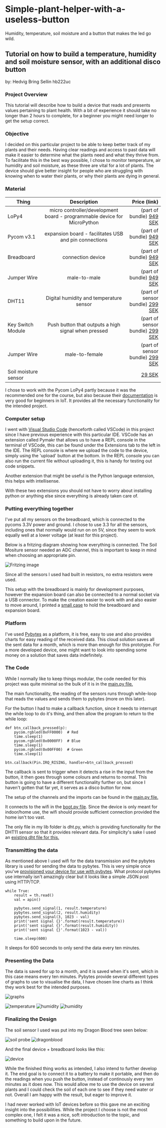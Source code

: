 # Simple-plant-helper-with-a-useless-button
Humidity, temperature, soil moisture and a button that makes the led go wild. 

## Tutorial on how to build a temperature, humidity and soil moisture sensor, with an additional disco button

by: Hedvig Bring Sellin
hb222uc

### Project Overview

This tutorial will describe how to build a device that reads and presents values pertaining to plant health.
With a bit of experience it should take no longer than 2 hours to complete, for a beginner you might need longer to get the setup correct.

### Objective

I decided on this particular project to be able to keep better track of my plants and their needs. Having clear readings and access to past data will make it easier to determine what the plants need and what they thrive from. To facilitate this in the best way possible, I chose to monitor temperature, air humidity and soil moisture, as these three are vital for a lot of plants. The device should give better insight for people who are struggling with knowing when to water their plants, or why their plants are dying in general. 

### Material

| Thing         | Description         | Price (link) |
| ------------- |:-------------:| -----:|
| LoPy4     | micro controller/development board - programmable device for MicroPython | (part of bundle) [949 SEK](https://www.electrokit.com/produkt/lnu-1dt305-tillampad-iot-lopy4-and-sensors-bundle/) |
| Pycom v3.1    | expansion board - facilitates USB and pin connections |   (part of bundle) [949 SEK](https://www.electrokit.com/produkt/lnu-1dt305-tillampad-iot-lopy4-and-sensors-bundle/) |
| Breadboard | connection device     | (part of bundle) [949 SEK](https://www.electrokit.com/produkt/lnu-1dt305-tillampad-iot-lopy4-and-sensors-bundle/) |
| Jumper Wire | male-to-male     | (part of bundle) [949 SEK](https://www.electrokit.com/produkt/lnu-1dt305-tillampad-iot-lopy4-and-sensors-bundle/) |
| DHT11 | Digital humidity and temperature sensor    | (part of sensor bundle) [299 SEK](https://www.electrokit.com/produkt/sensor-kit-26-moduler/) |
| Key Switch Module | Push button that outputs a high signal when pressed   | (part of sensor bundle) [299 SEK](https://www.electrokit.com/produkt/sensor-kit-26-moduler/) |
| Jumper Wire | male-to-female    | (part of sensor bundle) [299 SEK](https://www.electrokit.com/produkt/sensor-kit-26-moduler/) |
| Soil moisture sensor |      | [29 SEK](https://www.electrokit.com/produkt/jordfuktighetssensor/) |

I chose to work with the Pycom LoPy4 partly because it was the recommended one for the course, but also because their [documentation](https://docs.pycom.io) is very good for beginners in IoT. It provides all the necessary functionality for the intended project. 

### Computer setup

I went with [Visual Studio Code](https://code.visualstudio.com) (henceforth called VSCode) in this project since I have previous experience with this particular IDE. VSCode has an extension called Pymakr that allows us to have a REPL console in the terminal of VSCode, this can be found under the Extensions tab to the left in the IDE. The REPL console is where we upload the code to the device, simply using the 'upload' button at the bottom. In the REPL console you can also run the current file without uploading it, this is handy for testing out code snippets.

Another extension that might be useful is the Python language extension, this helps with intellisense.

With these two extensions you should not have to worry about installing python or anything else since everything is already taken care of. 

### Putting everything together

I've put all my sensors on the breadboard, which is connected to the pycoms 3.3V power and ground. I chose to use 3.3 for all the sensors, including ones that normally would run on on 5V, since they seem to work equally well at a lower voltage (at least for this project). 

Below is a fritzing diagram showing how everything is connected. The Soil Mositure sensor needed an ADC channel, this is important to keep in mind when choosing an appropriate pin. 

![Fritzing image](https://github.com/HedvigBring/Simple-plant-helper-with-a-useless-button/blob/main/PlantButton_bb.png)

Since all the sensors I used had built in resistors, no extra resistors were used. 

This setup with the breadboard is mainly for development purposes, however the expansion board can also be connected to a normal socket via a USB connector. To make the creation easier to work with and also easier to move around, I printed a [small case](https://github.com/HedvigBring/Pycom-Breadboard-Case) to hold the breadboard and expansion board.

### Platform

I've used [Pybytes](https://pybytes.pycom.io) as a platform, it is free, easy to use and also provides charts for easy reading of the received data. This cloud solution saves all the sent data for a month, which is more than enough for this prototype. For a more developed device, one might want to look into spending some money on a solution that saves data indefinitely.

### The Code

While I normally like to keep things modular, the code needed for this project was quite minimal so the bulk of it is in the [main.py file.](https://github.com/HedvigBring/Simple-plant-helper-with-a-useless-button/blob/main/main.py) 

The main functionality, the reading of the sensors runs through while-loop that reads the values and sends them to pybytes (more on this later).

For the button I had to make a callback function, since it needs to interrupt the while loop to do it's thing, and then allow the program to return to the while loop:

```
def btn_callback_pressed(p):
    pycom.rgbled(0xFF0000)  # Red
    time.sleep(1)
    pycom.rgbled(0x0000FF)  # Blue
    time.sleep(1)
    pycom.rgbled(0x00FF00)  # Green
    time.sleep(1)

btn.callback(Pin.IRQ_RISING, handler=btn_callback_pressed)
```

The callback is sent to trigger when it detects a rise in the input from the button, it then goes through some colours and returns to normal. This button is going to have a different functionality further on, but since I haven't gotten that far yet, it serves as a disco button for now. 

The setup of the channels and the imports can be found in the [main.py file.](https://github.com/HedvigBring/Simple-plant-helper-with-a-useless-button/blob/main/main.py)

It connects to the wifi in the [boot.py file](https://github.com/HedvigBring/Simple-plant-helper-with-a-useless-button/blob/main/boot.py). 
Since the device is only meant for indoor/home use, the wifi should provide sufficient connection provided the home isn't too vast.

The only file in my lib folder is dht.py, which is providing functionality for the DHT11 sensor so that it provides relevant data. For simplicity's sake I used an [existing dht file for this.](https://github.com/iot-lnu/applied-iot/blob/master/sensor-examples/DHT11%20%26%20DHT22%20-%20Humidity%20%26%20Temperature%20Sensor/lib/dht.py)

### Transmitting the data

As mentioned above I used wifi for the data transmission and the pybytes library is used for sending the data to pybytes. This is very simple once you've [provisioned your device for use with pybytes](https://docs.pycom.io/pybytes/gettingstarted/). What protocol pybytes use internally isn't amazingly clear but it looks like a simple JSON post using HTTP/TCP. 
```
while True:
    result = th.read()
    val = apin()

    pybytes.send_signal(1, result.temperature)
    pybytes.send_signal(2, result.humidity)
    pybytes.send_signal(3, 1023 - val)
    print('sent signal {}'.format(result.temperature))
    print('sent signal {}'.format(result.humidity))
    print('sent signal {}'.format(1023 - val))

    time.sleep(600)
```
It sleeps for 600 seconds to only send the data every ten minutes.

### Presenting the Data

The data is saved for up to a month, and it is saved when it's sent, which in this case means every ten minutes. Pybytes provide several different types of graphs to use to visualise the data, I have chosen line charts as I think they work best for the intended purposes.

![graphs](https://github.com/HedvigBring/Simple-plant-helper-with-a-useless-button/blob/main/graphs.JPG)

![temperature](https://github.com/HedvigBring/Simple-plant-helper-with-a-useless-button/blob/main/graphs/temperature.png)
![humidity](https://github.com/HedvigBring/Simple-plant-helper-with-a-useless-button/blob/main/graphs/humidity.png)
![humidity](https://github.com/HedvigBring/Simple-plant-helper-with-a-useless-button/blob/main/graphs/soilmoisture.png)

### Finalizing the Design

The soil sensor I used was put into my Dragon Blood tree seen below: 

![soil probe](https://github.com/HedvigBring/Simple-plant-helper-with-a-useless-button/blob/main/Probe.jpg)
![dragonblood](https://github.com/HedvigBring/Simple-plant-helper-with-a-useless-button/blob/main/plant.jpg)

And the final device + breadboard looks like this:

![device](https://github.com/HedvigBring/Simple-plant-helper-with-a-useless-button/blob/main/device.jpg)

While the finished thing works as intended, I also intend to further develop it. The end goal is to connect it to a battery to make it portable, and then do the readings when you push the button, instead of continously every ten minutes as it does now. This would allow me to use the device on several plants and I could check the soil of each one to see if they need water or not. Overall I am happy with the result, but eager to improve it.

I had never worked with IoT devices before so this gave me an exciting insight into the possibilities. While the project I choose is not the most complex one, I felt it was a nice, soft introduction to the topic, and something to build upon in the future.
